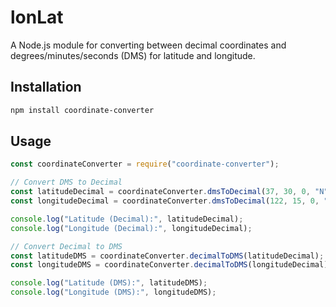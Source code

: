# lonLat

A Node.js module for converting between decimal coordinates and degrees/minutes/seconds (DMS) for latitude and longitude.

## Installation

```bash
npm install coordinate-converter
```

## Usage

```javascript
const coordinateConverter = require("coordinate-converter");

// Convert DMS to Decimal
const latitudeDecimal = coordinateConverter.dmsToDecimal(37, 30, 0, "N");
const longitudeDecimal = coordinateConverter.dmsToDecimal(122, 15, 0, "W");

console.log("Latitude (Decimal):", latitudeDecimal);
console.log("Longitude (Decimal):", longitudeDecimal);

// Convert Decimal to DMS
const latitudeDMS = coordinateConverter.decimalToDMS(latitudeDecimal);
const longitudeDMS = coordinateConverter.decimalToDMS(longitudeDecimal);

console.log("Latitude (DMS):", latitudeDMS);
console.log("Longitude (DMS):", longitudeDMS);
```
